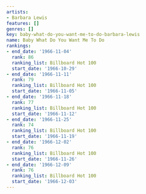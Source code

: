```yaml
---
artists:
- Barbara Lewis
features: []
genres: []
key: baby-what-do-you-want-me-to-do-barbara-lewis
name: Baby What Do You Want Me To Do
rankings:
- end_date: '1966-11-04'
  rank: 86
  ranking_list: Billboard Hot 100
  start_date: '1966-10-29'
- end_date: '1966-11-11'
  rank: 79
  ranking_list: Billboard Hot 100
  start_date: '1966-11-05'
- end_date: '1966-11-18'
  rank: 77
  ranking_list: Billboard Hot 100
  start_date: '1966-11-12'
- end_date: '1966-11-25'
  rank: 74
  ranking_list: Billboard Hot 100
  start_date: '1966-11-19'
- end_date: '1966-12-02'
  rank: 76
  ranking_list: Billboard Hot 100
  start_date: '1966-11-26'
- end_date: '1966-12-09'
  rank: 76
  ranking_list: Billboard Hot 100
  start_date: '1966-12-03'
---
```


